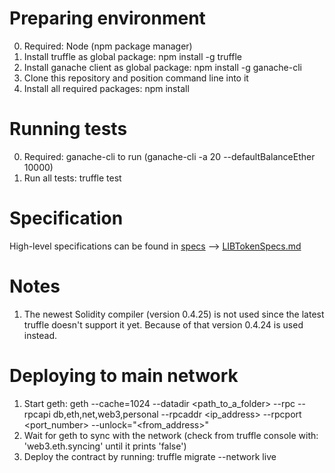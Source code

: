 # Preparing environment
0) Required: Node (npm package manager)
1) Install truffle as global package: npm install -g truffle
2) Install ganache client as global package: npm install -g ganache-cli
3) Clone this repository and position command line into it
4) Install all required packages: npm install

# Running tests
0) Required: ganache-cli to run (ganache-cli -a 20 --defaultBalanceEther 10000)
1) Run all tests: truffle test

# Specification
High-level specifications can be found in [specs](../master/specs) --> [LIBTokenSpecs.md](../master/specs/LIBTokenSpecs.md)

# Notes
1) The newest Solidity compiler (version 0.4.25) is not used since the latest truffle doesn't support it yet. Because of that version 0.4.24 is used instead.

# Deploying to main network
1) Start geth: geth --cache=1024 --datadir <path_to_a_folder> --rpc --rpcapi db,eth,net,web3,personal --rpcaddr <ip_address> --rpcport <port_number> --unlock="<from_address>"
2) Wait for geth to sync with the network (check from truffle console with: 'web3.eth.syncing' until it prints 'false')
3) Deploy the contract by running: truffle migrate --network live

